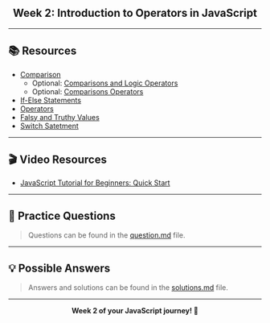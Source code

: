 <div align="center">
    <h2>Week 2: Introduction to Operators in JavaScript</h2>
</div>

---

## 📚 Resources

- [Comparison](https://javascript.info/comparison)
  - Optional:
    [Comparisons and Logic Operators](https://www.w3schools.com/js/js_comparisons.asp)
  - Optional:
    [Comparisons Operators](https://www.javascripttutorial.net/javascript-comparison-operators/)
- [If-Else Statements](https://javascript.info/ifelse)
- [Operators](https://javascript.info/logical-operators)
- [Falsy and Truthy Values](https://www.javascripttutorial.net/javascript-tutorial/javascript-falsy/)
- [Switch Satetment](https://javascript.info/switch)

---

## 🎬 Video Resources

- [JavaScript Tutorial for Beginners: Quick Start](https://www.youtube.com/watch?v=SajRjc9KKUE&list=PL0Zuz27SZ-6Oi6xNtL_fwCrwpuqylMsgT)

---

## 📝 Practice Questions

> Questions can be found in the [question.md](./question.md) file.

---

## 💡 Possible Answers

> Answers and solutions can be found in the [solutions.md](./solutions.md) file.

---

<div align="center">
    <b>Week 2 of your JavaScript journey! 🚀</b>
</div>

